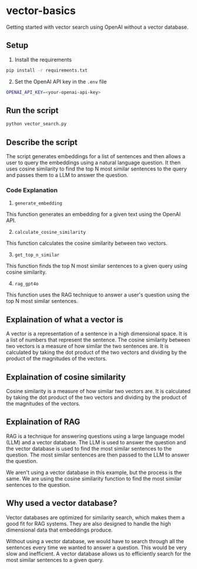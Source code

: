 # vector-basics

Getting started with vector search using OpenAI without a vector database.

## Setup

1. Install the requirements

```bash
pip install -r requirements.txt
```

2. Set the OpenAI API key in the `.env` file

```bash
OPENAI_API_KEY=<your-openai-api-key>
```

## Run the script

```bash
python vector_search.py
```

## Describe the script

The script generates embeddings for a list of sentences and then allows a user to query the embeddings using a natural language question. It then uses cosine similarity to find the top N most similar sentences to the query and passes them to a LLM to answer the question.


### Code Explanation

1. `generate_embedding`

This function generates an embedding for a given text using the OpenAI API.

2. `calculate_cosine_similarity`

This function calculates the cosine similarity between two vectors.

3. `get_top_n_similar`

This function finds the top N most similar sentences to a given query using cosine similarity.

4. `rag_gpt4o`

This function uses the RAG technique to answer a user's question using the top N most similar sentences.

## Explaination of what a vector is

A vector is a representation of a sentence in a high dimensional space. It is a list of numbers that represent the sentence. The cosine similarity between two vectors is a measure of how similar the two sentences are. It is calculated by taking the dot product of the two vectors and dividing by the product of the magnitudes of the vectors.

## Explaination of cosine similarity

Cosine similarity is a measure of how similar two vectors are. It is calculated by taking the dot product of the two vectors and dividing by the product of the magnitudes of the vectors.

## Explaination of RAG

RAG is a technique for answering questions using a large language model (LLM) and a vector database. The LLM is used to answer the question and the vector database is used to find the most similar sentences to the question. The most similar sentences are then passed to the LLM to answer the question.

We aren't using a vector database in this example, but the process is the same. We are using the cosine similarity function to find the most similar sentences to the question.

## Why used a vector database?

Vector databases are optimized for similarity search, which makes them a good fit for RAG systems. They are also designed to handle the high dimensional data that embeddings produce.

Without using a vector database, we would have to search through all the sentences every time we wanted to answer a question. This would be very slow and inefficient. A vector database allows us to efficiently search for the most similar sentences to a given query.